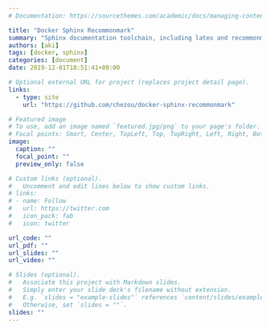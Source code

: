 ```yaml
---
# Documentation: https://sourcethemes.com/academic/docs/managing-content/

title: "Docker Sphinx Recommonmark"
summary: "Sphinx documentation toolchain, including latex and recommonmark in an Ubuntu docker container"
authors: [aki]
tags: [docker, sphinx]
categories: [document]
date: 2019-12-01T18:51:41+09:00

# Optional external URL for project (replaces project detail page).
links:
  - type: site
    url: "https://github.com/chezou/docker-sphinx-recommonmark"

# Featured image
# To use, add an image named `featured.jpg/png` to your page's folder.
# Focal points: Smart, Center, TopLeft, Top, TopRight, Left, Right, BottomLeft, Bottom, BottomRight.
image:
  caption: ""
  focal_point: ""
  preview_only: false

# Custom links (optional).
#   Uncomment and edit lines below to show custom links.
# links:
# - name: Follow
#   url: https://twitter.com
#   icon_pack: fab
#   icon: twitter

url_code: ""
url_pdf: ""
url_slides: ""
url_video: ""

# Slides (optional).
#   Associate this project with Markdown slides.
#   Simply enter your slide deck's filename without extension.
#   E.g. `slides = "example-slides"` references `content/slides/example-slides.md`.
#   Otherwise, set `slides = ""`.
slides: ""
---
```

